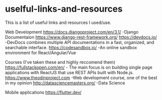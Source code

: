 # uselful-links-and-resources
This is a list of useful links and resources I used/use.

Web Development
https://docs.djangoproject.com/en/3.1/ -Django Documentaion
https://www.django-rest-framework.org/
https://devdocs.io/ -DevDocs combines multiple API documentations in a fast, organized, and searchable interface.
https://codesandbox.io/ -An online sandbox environment for React/Angular/Vue

Courses (I've taken these and highly reccomend them)
https://fullstackopen.com/en/ - The main focus is on building single page applications with ReactJS that use REST APIs built with Node.js. 
https://www.theodinproject.com -Web development course, one of the best in my opinion
http://datasciencemasters.org/ -Data Science

Mobile applications
https://flutter.dev/
